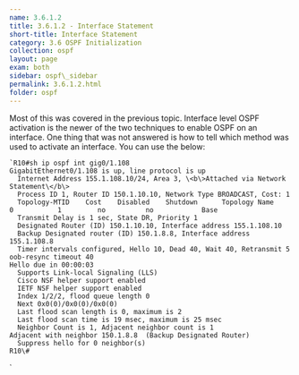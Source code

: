 ```yaml
---
name: 3.6.1.2
title: 3.6.1.2 - Interface Statement
short-title: Interface Statement
category: 3.6 OSPF Initialization
collection: ospf
layout: page
exam: both
sidebar: ospf\_sidebar
permalink: 3.6.1.2.html
folder: ospf
---
```

Most of this was covered in the previous topic. Interface level OSPF activation is the newer of the two techniques to enable OSPF on an interface. One thing that was not answered is how to tell which method was used to activate an interface. You can use the below:
```
`R10#sh ip ospf int gig0/1.108
GigabitEthernet0/1.108 is up, line protocol is up
  Internet Address 155.1.108.10/24, Area 3, \<b\>Attached via Network Statement\</b\>
  Process ID 1, Router ID 150.1.10.10, Network Type BROADCAST, Cost: 1
  Topology-MTID    Cost    Disabled    Shutdown      Topology Name
0           1         no          no            Base
  Transmit Delay is 1 sec, State DR, Priority 1
  Designated Router (ID) 150.1.10.10, Interface address 155.1.108.10
  Backup Designated router (ID) 150.1.8.8, Interface address 155.1.108.8
  Timer intervals configured, Hello 10, Dead 40, Wait 40, Retransmit 5
oob-resync timeout 40
Hello due in 00:00:03
  Supports Link-local Signaling (LLS)
  Cisco NSF helper support enabled
  IETF NSF helper support enabled
  Index 1/2/2, flood queue length 0
  Next 0x0(0)/0x0(0)/0x0(0)
  Last flood scan length is 0, maximum is 2
  Last flood scan time is 19 msec, maximum is 25 msec
  Neighbor Count is 1, Adjacent neighbor count is 1
Adjacent with neighbor 150.1.8.8  (Backup Designated Router)
  Suppress hello for 0 neighbor(s)
R10\#
```
`
